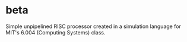 beta
====

Simple unpipelined RISC processor created in a simulation language for MIT's 6.004 (Computing Systems) class.
